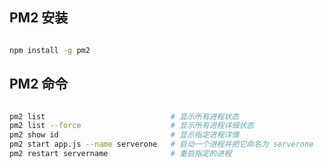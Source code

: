 ## PM2 安装

``` bash

npm install -g pm2

```


## PM2 命令

``` bash

pm2 list                            # 显示所有进程状态
pm2 list --force                    # 显示所有进程详细状态
pm2 show id                         # 显示指定进程详情
pm2 start app.js --name serverone   # 启动一个进程并把它命名为 serverone
pm2 restart servername              # 重启指定的进程

```